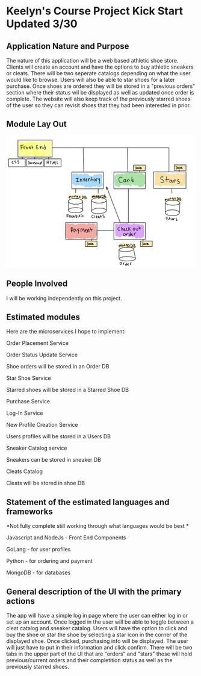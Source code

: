 

# Keelyn's Course Project Kick Start Updated 3/30 

## Application Nature and Purpose
The nature of this application will be a web based athletic shoe store. Clients will create an account and have the options to buy athletic sneakers or cleats. There will be two seperate catalogs depending on what the user would like to browse. Users will also be able to star shoes for a later purchase. Once shoes are ordered they will be stored in a "previous orders" section where their status wil be displayed as well as updated once order is complete. The website will also keep track of the previously starred shoes of the user so they can revisit shoes that they had been interested in prior. 

## Module Lay Out
![app_plan](./shoe_store_modules.jpg)

## People Involved
I will be working independently on this project. 

## Estimated modules
Here are the microservices I hope to implement:

Order Placement Service 

Order Status Update Service

Shoe orders will be stored in an Order DB

Star Shoe Service 

Starred shoes will be stored in a Starred Shoe DB 

Purchase Service 

Log-In Service 

New Profile Creation Service

Users profiles will be stored in a Users DB

Sneaker Catalog service 

Sneakers can be stored in sneaker DB

Cleats Catalog 

Cleats will be stored in shoe DB

## Statement of the estimated languages and frameworks

*Not fully complete still working through what languages would be best *

Javascript and NodeJs - Front End Components

GoLang - for user profiles

Python - for ordering and payment

MongoDB - for databases

## General description of the UI with the primary actions
The app will have a simple log in page where the user can either log in or set up an account. Once logged in the user will be able to toggle between a cleat catalog and sneaker catalog. Users will have the option to click and buy the shoe or star the shoe by selecting a star icon in the corner of the displayed shoe. Once clicked, purchasing info will be displayed. The user will just have to put in their information and click confirm. There will be two tabs in the upper part of the UI that are "orders" and "stars" these will hold previous/current orders and their completition status as well as the previously starred shoes.
